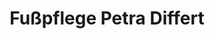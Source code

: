 ---
title: "Fußpflege Petra Differt"
url: /borgholzhausen/fusspflege-petra-differt/
shop: Kosmetik
---